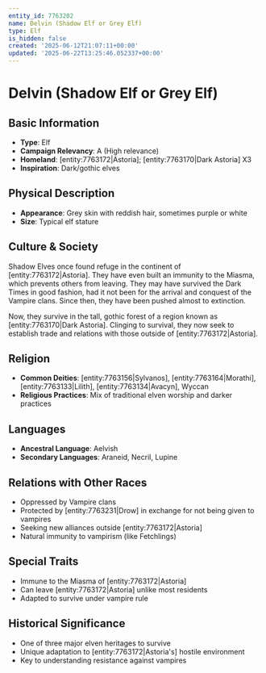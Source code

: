 ```yaml
---
entity_id: 7763202
name: Delvin (Shadow Elf or Grey Elf)
type: Elf
is_hidden: false
created: '2025-06-12T21:07:11+00:00'
updated: '2025-06-22T13:25:46.052337+00:00'
---
```


# Delvin (Shadow Elf or Grey Elf)

## Basic Information

- **Type**: Elf
- **Campaign Relevancy**: A (High relevance)
- **Homeland**: [entity:7763172|Astoria]; [entity:7763170|Dark Astoria] X3
- **Inspiration**: Dark/gothic elves

## Physical Description

- **Appearance**: Grey skin with reddish hair, sometimes purple or white
- **Size**: Typical elf stature

## Culture & Society

Shadow Elves once found refuge in the continent of [entity:7763172|Astoria]. They have even built an immunity to the Miasma, which prevents others from leaving. They may have survived the Dark Times in good fashion, had it not been for the arrival and conquest of the Vampire clans. Since then, they have been pushed almost to extinction.

Now, they survive in the tall, gothic forest of a region known as [entity:7763170|Dark Astoria]. Clinging to survival, they now seek to establish trade and relations with those outside of [entity:7763172|Astoria].

## Religion

- **Common Deities**: [entity:7763156|Sylvanos], [entity:7763164|Morathi], [entity:7763133|Lilith], [entity:7763134|Avacyn], Wyccan
- **Religious Practices**: Mix of traditional elven worship and darker practices

## Languages

- **Ancestral Language**: Aelvish
- **Secondary Languages**: Araneid, Necril, Lupine

## Relations with Other Races

- Oppressed by Vampire clans
- Protected by [entity:7763231|Drow] in exchange for not being given to vampires
- Seeking new alliances outside [entity:7763172|Astoria]
- Natural immunity to vampirism (like Fetchlings)

## Special Traits

- Immune to the Miasma of [entity:7763172|Astoria]
- Can leave [entity:7763172|Astoria] unlike most residents
- Adapted to survive under vampire rule

## Historical Significance

- One of three major elven heritages to survive
- Unique adaptation to [entity:7763172|Astoria's] hostile environment
- Key to understanding resistance against vampires
